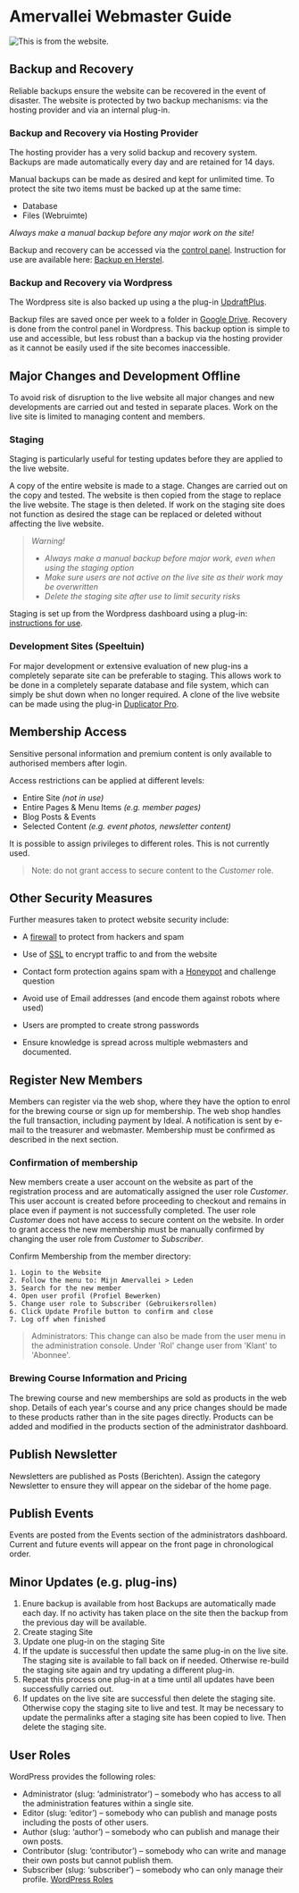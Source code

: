 # Amervallei Webmaster Guide

![This is from the website.](https://usercontent.one/wp/amervallei.nl/wp-content/themes/genesis-sample/images/header.jpg)

## Backup and Recovery
Reliable backups ensure the website can be recovered in the event of disaster. The website is protected by two backup mechanisms: via the hosting provider and via an internal plug-in.

### Backup and Recovery via Hosting Provider
The hosting provider has a very solid backup and recovery system. Backups are made automatically every day and are retained for 14 days.

Manual backups can be made as desired and kept for unlimited time. To protect the site two items must be backed up at the same time:
- Database
- Files (Webruimte)

_Always make a manual backup before any major work on the site!_

Backup and recovery can be accessed via the [control panel][f9510030].
Instruction for use are available here:
[Backup en Herstel][4855723e].

  [4855723e]: https://help.one.com/hc/nl/articles/115005595365-Aan-de-slag-met-Back-up-herstel "Handleiding van One.com"
  [f9510030]: https://www.one.com/admin/backup.do "One.com Control Panel"

### Backup and Recovery via Wordpress
The Wordpress site is also backed up using a the plug-in [UpdraftPlus][428224c8].

  [428224c8]: https://wordpress.org/plugins/updraftplus/ "Updraft Plus Website"
Backup files are saved once per week to a folder in [Google Drive][46b5005a]. Recovery is done from the control panel in Wordpress. This backup option is simple to use and accessible, but less robust than a backup via the hosting provider as it cannot be easily used if the site becomes inaccessible.

  [46b5005a]: https://drive.google.com/drive/u/1/folders/1Ia0dseuPkpZK-nHOS6T1zBpj2leVo2i3 "Google Drive - Updraft Plus Backup Folder"

## Major Changes and Development Offline
To avoid risk of disruption to the live website all major changes and new developments are carried out and tested in separate places. Work on the live site is limited to managing content and members.
### Staging
Staging is particularly useful for testing updates before they are applied to the live website.

A copy of the entire website is made to a stage. Changes are carried out on the copy and tested. The website is then copied from the stage to replace the live website. The stage is then deleted. If work on the staging site does not function as desired the stage can be replaced or deleted without affecting the live website.


>  _Warning!_
>  - _Always make a manual backup before major work, even when using the staging option_
>  - _Make sure users are not active on the live site as their work may be overwritten_
>  - _Delete the staging site after use to limit security risks_

Staging is set up from the Wordpress dashboard using a plug-in:  [instructions for use][898b4463].

  [898b4463]: https://help.one.com/hc/nl/articles/360000020617-Gebruik-de-One-com-Staging-plugin-voor-WordPress "One.com Staging"
### Development Sites (Speeltuin)
For major development or extensive evaluation of new plug-ins a completely separate site can be preferable to staging. This allows work to be done in a completely separate database and file system, which can simply be shut down when no longer required. A clone of the live website can be made using the plug-in [Duplicator Pro][a28e4407].

[a28e4407]: https://snapcreek.com/duplicator/docs/ "Duplicator Pro Documentation"

## Membership Access
Sensitive personal information and premium content is only available to authorised members after login.

Access restrictions can be applied at different levels:
- Entire Site _(not in use)_
- Entire Pages & Menu Items _(e.g. member pages)_
- Blog Posts & Events
- Selected Content _(e.g. event photos, newsletter content)_

It is possible to assign privileges to different roles. This is not currently used.
> Note: do not grant access to secure content to the *Customer* role.

## Other Security Measures
Further measures taken to protect website security include:
- A [firewall][fd957733] to protect from hackers and spam
- Use of [SSL][2f291dea] to encrypt traffic to and from the website
- Contact form protection agains spam with a [Honeypot][60c79bfc] and challenge question
- Avoid use of Email addresses (and encode them against robots where used)
- Users are prompted to create strong passwords
- Ensure knowledge is spread across multiple webmasters and documented.

  [fd957733]: https://wordpress.org/plugins/wordfence/ "Wordfence"
  [2f291dea]: https://really-simple-ssl.com/knowledge-base-overview/ "Really Simple SSL Plug-in"
  [60c79bfc]: http://www.nocean.ca/plugins/honeypot-module-for-contact-form-7-wordpress-plugin/ "Honeypot Plug-in"

## Register New Members
Members can register via the web shop, where they have the option to enrol for the brewing course or sign up for membership. The web shop handles the full transaction, including payment by Ideal. A notification is sent by e-mail to the treasurer and webmaster. Membership must be confirmed as described in the next section.

### Confirmation of membership
New members create a user account on the website as part of the registration process and are automatically assigned the user role _Customer_. This user account is created before proceeding to checkout and remains in place even if payment is not successfully completed. The user role _Customer_ does not have access to secure content on the website. In order to grant access the new membership must be manually confirmed by changing the user role from _Customer_ to _Subscriber_.

Confirm Membership from the member directory:
```
1. Login to the Website
2. Follow the menu to: Mijn Amervallei > Leden
3. Search for the new member
4. Open user profil (Profiel Bewerken)
5. Change user role to Subscriber (Gebruikersrollen)
6. Click Update Profile button to confirm and close
7. Log off when finished
```
> Administrators: This change can also be made from the user menu in the administration console. Under 'Rol' change user from 'Klant' to 'Abonnee'.

### Brewing Course Information and Pricing
The brewing course and new memberships are sold as products in the web shop. Details of each year's course and any price changes should be made to these products rather than in the site pages directly. Products can be added and modified in the products section of the administrator dashboard.
## Publish Newsletter
Newsletters are published as Posts (Berichten). Assign the category Newsletter to ensure they will appear on the sidebar of the home page.
## Publish Events
Events are posted from the Events section of the administrators dashboard. Current and future events will appear on the front page in chronological order.

## Minor Updates (e.g. plug-ins)
1. Enure backup is available from host
   Backups are automatically made each day. If no activity has taken place on the site then the backup from the previous day will be available.
2. Create staging Site
3. Update one plug-in on the staging Site
4. If the update is successful then update the same plug-in on the live site. The staging site is available to fall back on if needed. Otherwise re-build the staging site again and try updating a different plug-in.
4. Repeat this process one plug-in at a time until all updates have been successfully carried out.
5. If updates on the live site are successful then delete the staging site. Otherwise copy the staging site to live and test. It may be necessary to update the permalinks after a staging site has been copied to live. Then delete the staging site.

##  User Roles
WordPress provides the following roles:
- Administrator (slug: ‘administrator’) – somebody who has access to all the administration features within a single site.
- Editor (slug: ‘editor’) – somebody who can publish and manage posts including the posts of other users.
- Author  (slug: ‘author’)  – somebody who can publish and manage their own posts.
- Contributor (slug: ‘contributor’) – somebody who can write and manage their own posts but cannot publish them.
- Subscriber (slug: ‘subscriber’) – somebody who can only manage their profile.
[WordPress Roles](https://wordpress.org/support/article/roles-and-capabilities/)
